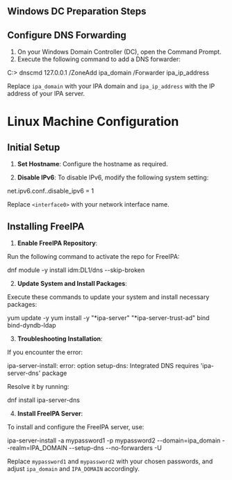 <h2> Windows DC Preparation Steps </h2>

## Configure DNS Forwarding

1. On your Windows Domain Controller (DC), open the Command Prompt.
2. Execute the following command to add a DNS forwarder:

C:> dnscmd 127.0.0.1 /ZoneAdd ipa_domain /Forwarder ipa_ip_address


Replace `ipa_domain` with your IPA domain and `ipa_ip_address` with the IP address of your IPA server.

# Linux Machine Configuration

## Initial Setup

1. **Set Hostname**: Configure the hostname as required.

2. **Disable IPv6**: To disable IPv6, modify the following system setting:

net.ipv6.conf.<interface0>.disable_ipv6 = 1


Replace `<interface0>` with your network interface name.

## Installing FreeIPA

1. **Enable FreeIPA Repository**:

Run the following command to activate the repo for FreeIPA:

dnf module -y install idm:DL1/dns --skip-broken


2. **Update System and Install Packages**:

Execute these commands to update your system and install necessary packages:

yum update -y
yum install -y "*ipa-server" "*ipa-server-trust-ad" bind bind-dyndb-ldap


3. **Troubleshooting Installation**:

If you encounter the error:

ipa-server-install: error: option setup-dns: Integrated DNS requires 'ipa-server-dns' package


Resolve it by running:

dnf install ipa-server-dns


4. **Install FreeIPA Server**:

To install and configure the FreeIPA server, use:

ipa-server-install -a mypassword1 -p mypassword2 --domain=ipa_domain --realm=IPA_DOMAIN --setup-dns --no-forwarders -U


Replace `mypassword1` and `mypassword2` with your chosen passwords, and adjust `ipa_domain` and `IPA_DOMAIN` accordingly.
